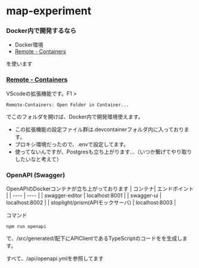 # map-experiment
### Docker内で開発するなら
* Docker環境
* [Remote - Containers](https://marketplace.visualstudio.com/items?itemName=ms-vscode-remote.remote-containers)

を使います

### [Remote - Containers](https://marketplace.visualstudio.com/items?itemName=ms-vscode-remote.remote-containers)
VScodeの拡張機能です。F1 >
```
Remote-Containers: Open Folder in Container...
```
でこのフォルダを開けば、Docker内で開発環境使えます。  
* この拡張機能の設定ファイル群は.devcontainerフォルダ内に入っております。  
* プロキシ環境だったので、.envで設定してます。  
* 使ってないんですが、Postgresも立ち上がります…（いつか繋げてやり取りしたいなと考えて）

### OpenAPI (Swagger)
OpenAPIのDockerコンテナが立ち上がっております
| コンテナ| エンドポイント |
| ---- | ---- |
| swagger-editor                   | localhost:8001 |
| swagger-ui                       | localhost:8002 |
| stoplight/prism(APIモックサーバ)  | localhost:8003 |

コマンド
```
npm run openapi
```
で、/src/generated/配下にAPIClientであるTypeScriptのコードをを生成します。

すべて、/api/openapi.ymlを参照してます

